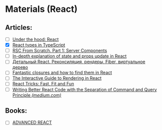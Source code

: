 # Materials (React)

## Articles:
- [ ] [Under the hood: React](https://bogdan-lyashenko.github.io/Under-the-hood-ReactJS)
- [x] [React types in TypeScript](https://jser.dev/2023-05-31-react-types-in-typescript/)
- [ ] [RSC From Scratch. Part 1: Server Components](https://github.com/reactwg/server-components/discussions/5)
- [ ] [In-depth explanation of state and props update in React](https://angularindepth.com/posts/1009/in-depth-explanation-of-state-and-props-update-in-react)
- [ ] [Детальный React. Реконсиляция, рендеры, Fiber, виртуальное дерево](https://habr.com/ru/articles/786102)
- [ ] [Fantastic closures and how to find them in React](https://www.developerway.com/posts/fantastic-closures)
- [ ] [The Interactive Guide to Rendering in React](https://ui.dev/why-react-renders)
- [ ] [React Tricks: Fast, Fit and Fun](https://molefrog.com/notes/react-tricks)
- [ ] [Writing Better React Code with the Separation of Command and Query Principle _(medium.com)_](https://itnext.io/writing-better-react-code-with-the-separation-of-command-and-query-principle-9b3639b5f6cf)

## Books:
- [ ] [ADVANCED REACT](https://advanced-react.com/)
